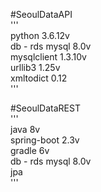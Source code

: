 #SeoulDataAPI   
'''   
python 3.6.12v   
db - rds mysql 8.0v   
mysqlclient 1.3.10v   
urllib3 1.25v   
xmltodict 0.12   
'''
   
#SeoulDataREST   
'''   
 java 8v   
 spring-boot 2.3v   
 gradle 6v   
 db - rds mysql 8.0v   
 jpa   
'''
